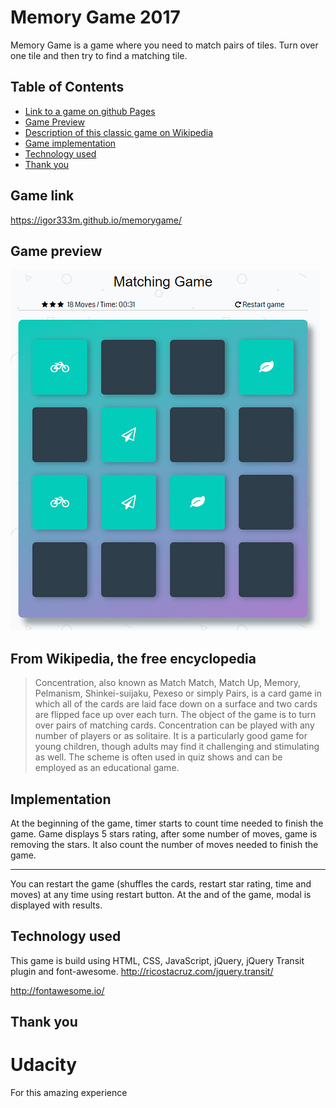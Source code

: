 # Memory Game 2017
Memory Game is a game where you need to match pairs of tiles. Turn over one tile and then try to find a matching tile.

## Table of Contents

* [Link to a game on github Pages](#game-link)
* [Game Preview](#game-preview)
* [Description of this classic game on Wikipedia](#from-wikipedia-the-free-encyclopedia)
* [Game implementation](#implementation)
* [Technology used](#technology-used)
* [Thank you](#thank-you)

## Game link

https://igor333m.github.io/memorygame/

## Game preview

![Memory Game Preview](img/matchingGame.png)

## From Wikipedia, the free encyclopedia

>Concentration, also known as Match Match, Match Up, Memory, Pelmanism, 
>Shinkei-suijaku, Pexeso or simply Pairs, is a card game in which all of the cards 
>are laid face down on a surface and two cards are flipped face up over each turn. 
>The object of the game is to turn over pairs of matching cards. Concentration 
>can be played with any number of players or as solitaire. It is a particularly 
>good game for young children, though adults may find it challenging and 
>stimulating as well. The scheme is often used in quiz shows and can be employed 
>as an educational game.

## Implementation

At the beginning of the game, timer starts to count time needed to finish the game. Game displays 5 stars rating, after some number of moves, game is removing the stars. It also count the number of moves needed to finish the game.
***
You can restart the game (shuffles the cards, restart star rating, time and moves) at any time using restart button.
At the and of the game, modal is displayed with results.

## Technology used

This game is build using HTML, CSS, JavaScript, jQuery, jQuery Transit plugin and font-awesome.
http://ricostacruz.com/jquery.transit/

http://fontawesome.io/

## Thank you

# Udacity 

For this amazing experience
